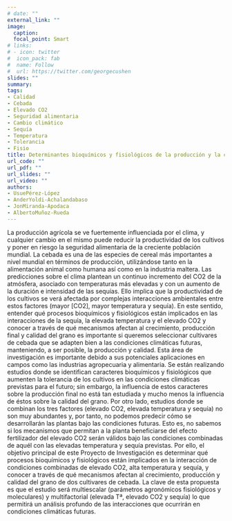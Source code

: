 ```yaml
---
# date: ""
external_link: ""
image:
  caption:
  focal_point: Smart
# links:
# - icon: twitter
#  icon_pack: fab
#  name: Follow
#  url: https://twitter.com/georgecushen
slides: ""
summary:
tags:
- Calidad
- Cebada
- Elevado CO2
- Seguridad alimentaria
- Cambio climático
- Sequía
- Temperatura
- Tolerancia
- Fisio
title: Determinantes bioquímicos y fisiológicos de la producción y la calidad de la cebada de uso maltero –un reto ante las condiciones climáticas futuras– 
url_code: ""
url_pdf: ""
url_slides: ""
url_video: ""
authors: 
- UsuePérez-López
- AnderYoldi-Achalandabaso
- JonMiranda-Apodaca
- AlbertoMuñoz-Rueda
---
```


La producción agrícola se ve fuertemente influenciada por el clima, y cualquier cambio en el mismo puede reducir la productividad de los cultivos y poner en riesgo la seguridad alimentaria de la creciente población mundial. La cebada es una de las especies de cereal más importantes a nivel mundial en términos de producción, utilizándose tanto en la alimentación animal como humana así como en la industria maltera. Las predicciones sobre el clima plantean un continuo incremento del CO2 de la atmósfera, asociado con temperaturas más elevadas y con un aumento de la duración e intensidad de las sequías. Ello implica que la productividad de los cultivos se verá afectada por complejas interacciones ambientales entre estos factores (mayor [CO2], mayor temperatura y sequía).
En este sentido, entender qué procesos bioquímicos y fisiológicos están implicados en las interacciones de la sequía, la elevada temperatura y el elevado CO2 y conocer a través de qué mecanismos afectan al crecimiento, producción final y calidad del grano es importante si queremos seleccionar cultivares de cebada que se adapten bien a las condiciones climáticas futuras, manteniendo, a ser posible, la producción y calidad.
Esta área de investigación es importante debido a sus potenciales aplicaciones en campos como las industrias agropecuaria y alimentaria. Se están realizando estudios donde se identifican caracteres bioquímicos y fisiológicos que aumenten la tolerancia de los cultivos en las condiciones climáticas previstas para el futuro; sin embargo, la influencia de estos caracteres sobre la producción final no está tan estudiada y mucho menos la influencia de éstos sobre la calidad del grano. Por otro lado, estudios donde se combinan los tres factores (elevado CO2, elevada temperatura y sequía) no son muy abundantes y, por tanto, no podemos predecir cómo se desarrollarán las plantas bajo las condiciones futuras. Esto es, no sabemos si los mecanismos que permitan a la planta beneficiarse del efecto fertilizador del elevado CO2 serán válidos bajo las condiciones combinadas de aquél con las elevadas temperatura y sequía previstas.
Por ello, el objetivo principal de este Proyecto de Investigación es determinar qué procesos bioquímicos y fisiológicos están implicados en la interacción de condiciones combinadas de elevado CO2, alta temperatura y sequía, y conocer a través de qué mecanismos afectan al crecimiento, producción y calidad del grano de dos cultivares de cebada. La clave de esta propuesta es que el estudio será multiescalar (parámetros agronómicos fisiológicos y moleculares) y multifactorial (elevada Tª, elevado CO2 y sequía) lo que permitirá un análisis profundo de las interacciones que ocurrirán en condiciones climáticas futuras.

